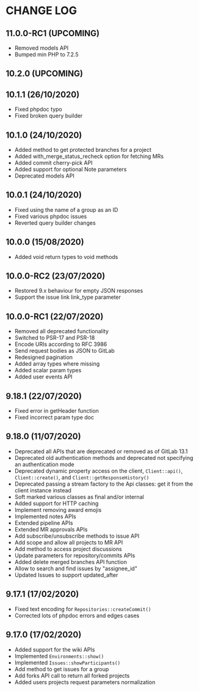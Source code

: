 CHANGE LOG
==========


## 11.0.0-RC1 (UPCOMING)

* Removed models API
* Bumped min PHP to 7.2.5


## 10.2.0 (UPCOMING)


## 10.1.1 (26/10/2020)

* Fixed phpdoc typo
* Fixed broken query builder


## 10.1.0 (24/10/2020)

* Added method to get protected branches for a project
* Added with_merge_status_recheck option for fetching MRs
* Added commit cherry-pick API
* Added support for optional Note parameters 
* Deprecated models API


## 10.0.1 (24/10/2020)

* Fixed using the name of a group as an ID
* Fixed various phpdoc issues
* Reverted query builder changes


## 10.0.0 (15/08/2020)

* Added void return types to void methods


## 10.0.0-RC2 (23/07/2020)

* Restored 9.x behaviour for empty JSON responses
* Support the issue link link_type parameter


## 10.0.0-RC1 (22/07/2020)

* Removed all deprecated functionality
* Switched to PSR-17 and PSR-18
* Encode URIs according to RFC 3986
* Send request bodies as JSON to GitLab
* Redesigned pagination
* Added array types where missing
* Added scalar param types
* Added user events API


## 9.18.1 (22/07/2020)

* Fixed error in getHeader function
* Fixed incorrect param type doc


## 9.18.0 (11/07/2020)

* Deprecated all APIs that are deprecated or removed as of GitLab 13.1
* Deprecated old authentication methods and deprecated not specifying an authentication mode
* Deprecated dynamic property access on the client, `Client::api()`, `Client::create()`, and `Client::getResponseHistory()`
* Deprecated passing a stream factory to the Api classes: get it from the client instance instead
* Soft marked various classes as final and/or internal
* Added support for HTTP caching
* Implement removing award emojis
* Implemented notes APIs
* Extended pipeline APIs
* Extended MR approvals APIs
* Add subscribe/unsubscribe methods to issue API
* Add scope and allow all projects to MR API
* Add method to access project discussions
* Update parameters for repository/commits APIs
* Added delete merged branches API function
* Allow to search and find issues by "assignee_id"
* Updated Issues to support updated_after


## 9.17.1 (17/02/2020)

* Fixed text encoding for `Repositories::createCommit()`
* Corrected lots of phpdoc errors and edges cases


## 9.17.0 (17/02/2020)

* Added support for the wiki APIs
* Implemented `Environments::show()`
* Implemented `Issues::showParticipants()`
* Add method to get issues for a group
* Add forks API call to return all forked projects
* Added users projects request parameters normalization
